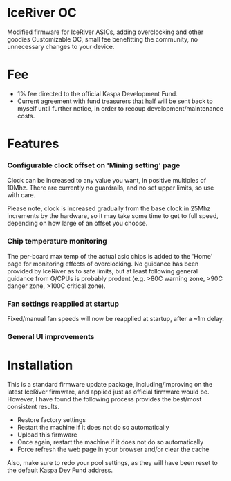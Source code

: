 # IceRiver OC
Modified firmware for IceRiver ASICs, adding overclocking and other goodies
Customizable OC, small fee benefitting the community, no unnecessary changes to your device.

# Fee
* 1% fee directed to the official Kaspa Development Fund.
* Current agreement with fund treasurers that half will be sent back to myself until further notice, in order to recoup development/maintenance costs.

# Features
### Configurable clock offset on 'Mining setting' page
Clock can be increased to any value you want, in positive multiples of 10Mhz.  There are currently no guardrails, and no set upper limits, so use with care.

Please note, clock is increased gradually from the base clock in 25Mhz increments by the hardware, so it may take some time to get to full speed, depending on how large of an offset you choose.

### Chip temperature monitoring
The per-board max temp of the actual asic chips is added to the 'Home' page for monitoring effects of overclocking.  No guidance has been provided by IceRiver as to safe limits, but at least following general guidance from G/CPUs is probably prodent (e.g. >80C warning zone, >90C danger zone, >100C critical zone).

### Fan settings reapplied at startup
Fixed/manual fan speeds will now be reapplied at startup, after a ~1m delay.

### General UI improvements

# Installation
This is a standard firmware update package, including/improving on the latest IceRiver firmware, and applied just as official firmware would be.  However, I have found the following process provides the best/most consistent results.
* Restore factory settings
* Restart the machine if it does not do so automatically
* Upload this firmware
* Once again, restart the machine if it does not do so automatically
* Force refresh the web page in your browser and/or clear the cache

Also, make sure to redo your pool settings, as they will have been reset to the default Kaspa Dev Fund address.
